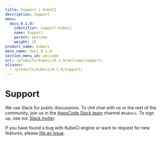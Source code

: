 ```yaml
---
title: Support | KubeCI
description: Support
menu:
  docs_0.1.0:
    identifier: support-kubeci
    name: Support
    parent: welcome
    weight: 25
product_name: kubeci
menu_name: docs_0.1.0
section_menu_id: welcome
url: /products/kubeci/0.1.0/welcome/support/
aliases:
  - /products/kubeci/0.1.0/support/
---
```


# Support

We use Slack for public discussions. To chit chat with us or the rest of the community, join us in the [AppsCode Slack team](https://appscode.slack.com/messages/C8NCX6N23/details/) channel `#kubeci`. To sign up, use our [Slack inviter](https://slack.appscode.com/).

If you have found a bug with KubeCI engine or want to request for new features, please [file an issue](https://github.com/kube-ci/project/issues/new).
